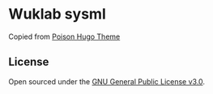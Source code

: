 # Wuklab sysml

Copied from [Poison Hugo Theme](https://github.com/lukeorth/poison)

## License

Open sourced under the [GNU General Public License v3.0](LICENSE.md).
